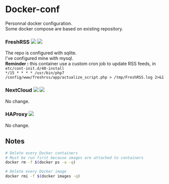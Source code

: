 # Docker-conf
Personnal docker configuration.  
Some docker compose are based on existing repository.


### FreshRSS [![][freshrss badge d]][freshrss docker] [![][freshrss badge g]][freshrss github] 
The repo is configured with sqlite.  
I've configured mine with mysql.  
__Reminder :__ this container use a custom cron job to update RSS feeds, in ``etc/cont-init.d/40-install``  
``*/15 * * * * /usr/bin/php7 /config/www/freshrss/app/actualize_script.php > /tmp/FreshRSS.log 2>&1``

### NextCloud [![][nextcloud badge d]][nextcloud docker] [![][nextcloud badge g]][nextcloud github] 
No change.

### HAProxy [![][haproxy badge g]][haproxy github] 
No change.  




[freshrss badge d]: https://badgen.net/badge//FreshRSS?icon=docker
[freshrss badge g]: https://badgen.net/badge//FreshRSS/green?icon=github
[freshrss docker]: https://hub.docker.com/r/linuxserver/freshrss/
[freshrss github]: https://github.com/linuxserver/docker-freshrss

[nextcloud badge d]: https://badgen.net/badge//NextCloud?icon=docker
[nextcloud badge g]: https://badgen.net/badge//NextCloud/green?icon=github
[nextcloud docker]: https://hub.docker.com/r/indiehosters/nextcloud/
[nextcloud github]: https://github.com/indiehosters/nextcloud

[haproxy badge g]: https://badgen.net/badge//HAProxy/green?icon=github
[haproxy github]: https://github.com/indiehosters/haproxy


## Notes
``` bash
# Delete every Docker containers
# Must be run first because images are attached to containers
docker rm -f $(docker ps -a -q)

# Delete every Docker image
docker rmi -f $(docker images -q)
```
